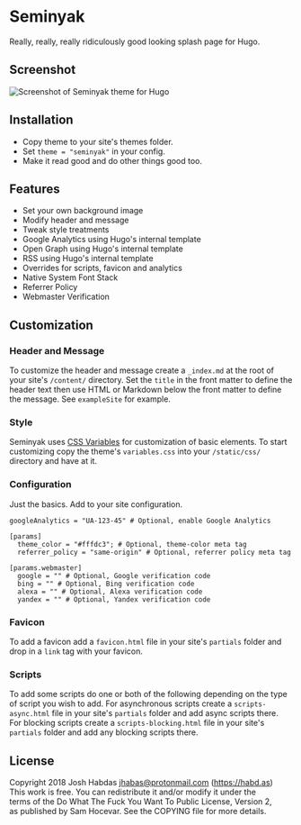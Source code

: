 # Seminyak

Really, really, really ridiculously good looking splash page for Hugo.

## Screenshot

![Screenshot of Seminyak theme for Hugo](https://github.com/comfusion/seminyak/blob/master/images/screenshot.png?raw=true)

## Installation

- Copy theme to your site's themes folder.
- Set `theme = "seminyak"` in your config.
- Make it read good and do other things good too.

## Features

- Set your own background image
- Modify header and message
- Tweak style treatments
- Google Analytics using Hugo's internal template
- Open Graph using Hugo's internal template
- RSS using Hugo's internal template
- Overrides for scripts, favicon and analytics
- Native System Font Stack
- Referrer Policy
- Webmaster Verification

## Customization

### Header and Message

To customize the header and message create a `_index.md` at the root of your site's `/content/` directory. Set the `title` in the front matter to define the header text then use HTML or Markdown below the front matter to define the message. See `exampleSite` for example.

### Style

Seminyak uses [CSS Variables](https://devdocs.io/css/using_css_variables) for customization of basic elements. To start customizing copy the theme's `variables.css` into your `/static/css/` directory and have at it.

### Configuration

Just the basics. Add to your site configuration.

```
googleAnalytics = "UA-123-45" # Optional, enable Google Analytics

[params]
  theme_color = "#fffdc3"; # Optional, theme-color meta tag
  referrer_policy = "same-origin" # Optional, referrer policy meta tag

[params.webmaster]
  google = "" # Optional, Google verification code
  bing = "" # Optional, Bing verification code
  alexa = "" # Optional, Alexa verification code
  yandex = "" # Optional, Yandex verification code
```

### Favicon

To add a favicon add a `favicon.html` file in your site's `partials` folder and drop in a `link` tag with your favicon.

### Scripts

To add some scripts do one or both of the following depending on the type of script you wish to add. For asynchronous scripts create a `scripts-async.html` file in your site's `partials` folder and add async scripts there. For blocking scripts create a `scripts-blocking.html` file in your site's `partials` folder and add any blocking scripts there.

## License

Copyright 2018 Josh Habdas <jhabas@protonmail.com> (https://habd.as)
<br>This work is free. You can redistribute it and/or modify it under the
<br>terms of the Do What The Fuck You Want To Public License, Version 2,
<br>as published by Sam Hocevar. See the COPYING file for more details.
